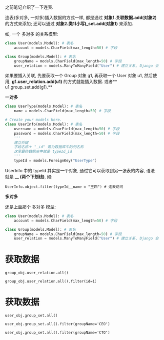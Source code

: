 之前笔记介绍了一下连表.

连表(多对多, 一对多)插入数据的方式一样, 都是通过 **对象1.关联数据.add(对象2)** 的方式来添加; 还可以通过 **对象2.类1(小写)_set.add(对象1)** 来添加.

如, 一个 多对多 的关系模型:

```python
class User(models.Model): # 表名
    account = models.CharField(max_length=50) # 字段

class Group(models.Model): # 表名
    groupName = models.CharField(max_length=50) # 字段
    user_relation = models.ManyToManyField("User") # 建立关系, Django 会自动建立中间表
```

如果要插入关联, 先要获取一个 Group 对象 g1, 再获取一个 User 对象 u1, 然后使用, **g1.user_relation.add(u1)** 的方式就能插入数据. 或者** u1.group_set.add(g1).**

**一对多**

```python
class UserType(models.Model): # 表名
    name = models.CharField(max_length=50) # 字段

# Create your models here.
class UserInfo(models.Model): # 表名
    username = models.CharField(max_length=50) # 字段
    password = models.CharField(max_length=50) # 字段
    '''
    建立外键
    字段名称＋ "_id" 做为数据库中的列名称
    这里最终数据库中就是 typeId_id
    '''
    typeId = models.ForeignKey("UserType")
```

UserInfo 中的 typeId 其实是一个对象, 通过它可以获取到另一张表的内容, 语法就是 **__ (两个下划线)**, 如:

`UserInfo.object.filter(typeId__name = "王四") # 连表访问`

**多对多**

还是上面那个 多对多 模型:


```python
class User(models.Model): # 表名
    account = models.CharField(max_length=50) # 字段

class Group(models.Model): # 表名
    groupName = models.CharField(max_length=50) # 字段
    user_relation = models.ManyToManyField("User") # 建立关系, Django 会自动建立中间表
```

# 获取数据
`group_obj.user_relation.all()`

`group_obj.user_relation.all().filter(id=1)`

# 获取数据
`user_obj.group_set.all()`

`user_obj.group_set.all().filter(groupName='CEO')`

`user_obj.group_set.all().filter(groupName='CTO')`
